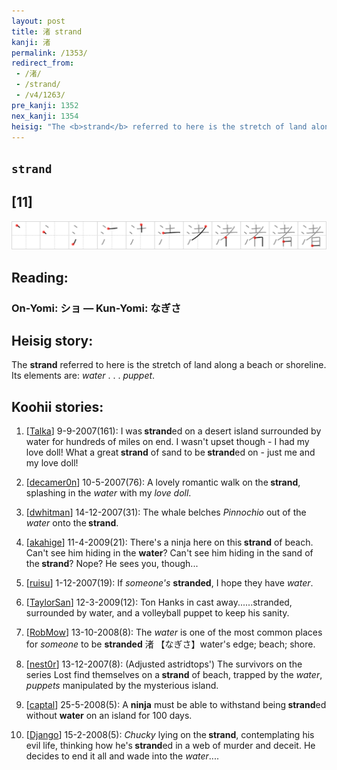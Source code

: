 ```yaml
---
layout: post
title: 渚 strand
kanji: 渚
permalink: /1353/
redirect_from:
 - /渚/
 - /strand/
 - /v4/1263/
pre_kanji: 1352
nex_kanji: 1354
heisig: "The <b>strand</b> referred to here is the stretch of land along a beach or shoreline. Its elements are: <i>water</i> . . . <i>puppet</i>."
---
```


## `strand`

## [11]

<div class="stroke"><img src="../images/E6B89A.png" /></div>

## Reading:

### On-Yomi: ショ &mdash; Kun-Yomi: なぎさ

## Heisig story:

The <b>strand</b> referred to here is the stretch of land along a beach or shoreline. Its elements are: <i>water</i> . . . <i>puppet</i>.

## Koohii stories:

1) [<a href="http://kanji.koohii.com/profile/Talka">Talka</a>] 9-9-2007(161): I was<strong> strand</strong>ed on a desert island surrounded by water for hundreds of miles on end. I wasn&#039;t upset though - I had my love doll! What a great<strong> strand</strong> of sand to be<strong> strand</strong>ed on - just me and my love doll!

2) [<a href="http://kanji.koohii.com/profile/decamer0n">decamer0n</a>] 10-5-2007(76): A lovely romantic walk on the<strong> strand</strong>, splashing in the <em>water</em> with my <em>love doll</em>.

3) [<a href="http://kanji.koohii.com/profile/dwhitman">dwhitman</a>] 14-12-2007(31): The whale belches <em>Pinnochio</em> out of the <em>water</em> onto the<strong> strand</strong>.

4) [<a href="http://kanji.koohii.com/profile/akahige">akahige</a>] 11-4-2009(21): There&#039;s a ninja here on this<strong> strand</strong> of beach. Can&#039;t see him hiding in the <strong>water</strong>? Can&#039;t see him hiding in the sand of the<strong> strand</strong>? Nope? He sees you, though...

5) [<a href="http://kanji.koohii.com/profile/ruisu">ruisu</a>] 1-12-2007(19): If <em>someone&#039;s</em> <strong>stranded</strong>, I hope they have <em>water</em>.

6) [<a href="http://kanji.koohii.com/profile/TaylorSan">TaylorSan</a>] 12-3-2009(12): Ton Hanks in cast away......stranded, surrounded by water, and a volleyball puppet to keep his sanity.

7) [<a href="http://kanji.koohii.com/profile/RobMow">RobMow</a>] 13-10-2008(8): The <em>water</em> is one of the most common places for <em>someone</em> to be <strong>stranded</strong> 渚 【なぎさ】water&#039;s edge; beach; shore.

8) [<a href="http://kanji.koohii.com/profile/nest0r">nest0r</a>] 13-12-2007(8): (Adjusted astridtops&#039;) The survivors on the series Lost find themselves on a<strong> strand</strong> of beach, trapped by the <em>water</em>, <em>puppets</em> manipulated by the mysterious island.

9) [<a href="http://kanji.koohii.com/profile/captal">captal</a>] 25-5-2008(5): A <strong>ninja</strong> must be able to withstand being<strong> strand</strong>ed without <strong>water</strong> on an island for 100 days.

10) [<a href="http://kanji.koohii.com/profile/Django">Django</a>] 15-2-2008(5): <em>Chucky</em> lying on the<strong> strand</strong>, contemplating his evil life, thinking how he&#039;s<strong> strand</strong>ed in a web of murder and deceit. He decides to end it all and wade into the <em>water</em>....
